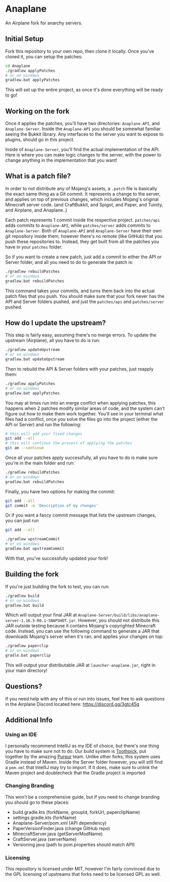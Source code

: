 # Anaplane

An Airplane fork for anarchy servers.

## Initial Setup

Fork this repository to your own repo, then clone it locally. Once you've cloned it, you can setup the patches:
```bash
cd Anaplane
./gradlew applyPatches
# or on windows
gradlew.bat applyPatches
```

This will set up the entire project, as once it's done everything will be ready to go!

## Working on the fork

Once it applies the patches, you'll have two directories: `Anaplane-API`, and `Anaplane-Server`.
Inside the `Anaplane-API` you should be somewhat familiar seeing the Bukkit library.
Any interfaces to the server you want to expose to plugins, should go in this project.

Inside of `Anaplane-Server`, you'll find the actual implementation of the API.
Here is where you can make logic changes to the server, with the power to change anything in the implementation that you want!

## What is a patch file?

In order to not distribute any of Mojang's assets, a `.patch` file is basically the exact same thing as a Git commit.
It represents a change to the server, and applies on top of previous changes, which includes Mojang's original Minecraft server code.
(and CraftBukkit, and Spigot, and Paper, and Tuinity, and Airplane, and Anaplane..)

Each patch represents 1 commit inside the respective project. 
`patches/api` adds commits to `Anaplane-API`, while `patches/server` adds commits to `Anaplane-Server`.
Both of `Anaplane-API` and `Anaplane-Server` have their own git repository inside them, however there's no remote (like GitHub) that you push these repositories to.
Instead, they get built from all the patches you have in your `patches` folder.

So if you want to create a new patch, just add a commit to either the API or Server folder, and all you need to do to generate the patch is:

```bash
./gradlew rebuildPatches
# or on windows
gradlew.bat rebuildPatches
```

This command takes your commits, and turns them back into the actual patch files that you push.
You should make sure that your fork never has the API and Server folders pushed, and just the `patches/api` and `patches/server` pushed.

## How do I update the upstream?

This step is fairly easy, assuming there's no merge errors. To update the upstream (Airplane), all you have to do is run:

```bash
./gradlew updateUpstream
# or on windows
gradlew.bat updateUpstream
```

Then to rebuild the API & Server folders with your patches, just reapply them:

```bash
./gradlew applyPatches
# or on windows
gradlew.bat applyPatches
```

You may at times run into an merge conflict when applying patches, this happens when 2 patches modify similar areas of code, and the system can't figure out how to make them work together.
You'll see in your terminal what files had a conflict, once you solve the files go into the project (either the API or Server) and run the following:

```bash
# this will add your fixed changes
git add --all
# this will continue the process of applying the patches
git am --continue
```

Once all your patches apply successfully, all you have to do is make sure you're in the main folder and run:

```bash
./gradlew rebuildPatches
# or on windows
gradlew.bat rebuildPatches
```

Finally, you have two options for making the commit:

```bash
git add --all
git commit -m 'Description of my changes'
```

Or if you want a fancy commit message that lists the upstream changes, you can just run

```bash
git add --all

./gradlew upstreamCommit
# or on windows
gradlew.bat upstreamCommit
```

With that, you've successfully updated your fork!

## Building the fork

If you're just building the fork to test, you can run:

```bash
./gradlew build
# or on windows
gradlew.bat build
```

Which will output your final JAR at `Anaplane-Server/build/libs/anaplane-server-1.16.5-R0.1-SNAPSHOT.jar`.
However, you should not distribute this JAR outside testing because it contains Mojang's copyrighted Minecraft code.
Instead, you can use the following command to generate a JAR that downloads Mojang's server when it's ran, and applies your changes on top:

```bash
./gradlew paperclip
# or on windows
gradle.bat paperclip
```

This will output your distributable JAR at `launcher-anaplane.jar`, right in your main directory!

## Questions?

If you need help with any of this or run into issues, feel free to ask questions in the Airplane Discord located here: https://discord.gg/3gtc45q


## Additional Info

### Using an IDE

I personally recommend IntelliJ as my IDE of choice, but there's one thing you have to make sure not to do.
Our build system is [Toothpick](https://github.com/jpenilla/Toothpick), put together by the amazing [Purpur](https://github.com/pl3xgaming/Purpur) team.
Unlike other forks, this system uses Gradle instead of Maven. 
Inside the Server folder however, you will still find a `pom.xml` that IntelliJ may try to import. If it does, make sure to unlink the Maven project and doublecheck that the Gradle project is imported

### Changing Branding

This won't be a comprehensive guide, but if you need to change branding you should go to these places:

- build.gradle.kts (forkName, groupId, forkUrl, paperclipName)
- settings.gradle.kts (forkName)
- Anaplane-Server/pom.xml (API dependency)
- PaperVersionFinder.java (change GitHub repo)
- MinecraftServer.java (getServerModName)
- CraftServer.java (serverName)
- Versioning.java (path to pom.properties should match API)

### Licensing

This repository is licensed under MIT, however I'm fairly convinced due to the GPL licensing of upstreams that forks need to be licensed GPL as well.

